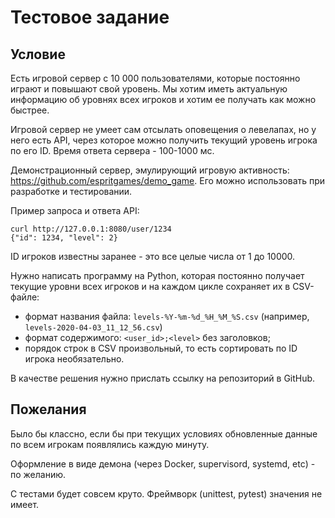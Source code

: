 # Тестовое задание

## Условие

Есть игровой сервер с 10 000 пользователями, которые постоянно играют и повышают свой уровень. Мы хотим иметь актуальную информацию об уровнях всех игроков и хотим ее получать как можно быстрее.

Игровой сервер не умеет сам отсылать оповещения о левелапах, но у него есть API, через которое можно получить текущий уровень игрока по его ID. Время ответа сервера - 100-1000 мс.

Демонстрационный сервер, эмулирующий игровую активность: https://github.com/espritgames/demo_game. Его можно использовать при разработке и тестировании.

Пример запроса и ответа API:
```
curl http://127.0.0.1:8080/user/1234
{"id": 1234, "level": 2}
```

ID игроков известны заранее - это все целые числа от 1 до 10000.

Нужно написать программу на Python, которая постоянно получает текущие уровни всех игроков и на каждом цикле сохраняет их в CSV-файле:
- формат названия файла: `levels-%Y-%m-%d_%H_%M_%S.csv` (например, `levels-2020-04-03_11_12_56.csv`)
- формат содержимого: `<user_id>;<level>` без заголовков;
- порядок строк в CSV произвольный, то есть сортировать по ID игрока необязательно.

В качестве решения нужно прислать ссылку на репозиторий в GitHub.

## Пожелания

Было бы классно, если бы при текущих условиях обновленные данные по всем игрокам появлялись каждую минуту.

Оформление в виде демона (через Docker, supervisord, systemd, etc) - по желанию.

С тестами будет совсем круто. Фреймворк (unittest, pytest) значения не имеет.
